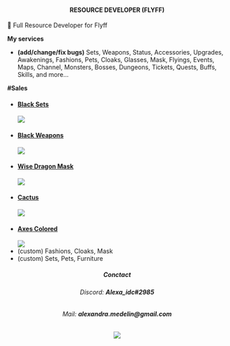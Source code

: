 <h4 align="center">RESOURCE DEVELOPER (FLYFF)</h1>

👋 Full Resource Developer for Flyff

<b>My services</b>
- <b>(add/change/fix bugs)</b> Sets, Weapons, Status, Accessories, Upgrades, Awakenings, Fashions, Pets, Cloaks, Glasses, Mask, Flyings, Events, Maps, Channel, Monsters, Bosses, Dungeons, Tickets, Quests, Buffs, Skills, and more...



<b>#Sales</b>
 - <h4><a href="https://github.com/Alexa-idc/black-sets-weapons-flyff">Black Sets</a></h4> <img src="https://i.imgur.com/1zVlePi.png">
 - <h4><a href="https://github.com/Alexa-idc/black-sets-weapons-flyff">Black Weapons</a></h4> <img src="https://i.imgur.com/e9Knp4k.png">
 - <h4><a href="https://github.com/Alexa-idc/wise-dragon-mask-flyff">Wise Dragon Mask</a></h4> <img src="https://i.imgur.com/ox9zX62.png">
 - <h4><a href="https://github.com/Alexa-idc/cactus-flyff">Cactus</a></h4> <img src="https://i.imgur.com/lOoZGhY.png">
 - <h4><a href="https://github.com/Alexa-idc/axe-colored-flyff">Axes Colored</a></h4> <img src="https://i.imgur.com/5zq3NM8.png">
 - (custom) Fashions, Cloaks, Mask
 - (custom) Sets, Pets, Furniture
 
<h5 align="center">Conctact</h1>
<h6 align="center">Discord: <b>Alexa_idc#2985</b></div>
<h6 align="center">Mail: <b>alexandra.medelin@gmail.com</b></div>

<h6 align="center"><img src="https://i.imgur.com/JWEcV44.png"></div>
<!---
You can click the Preview link to take a look at your changes.
--->


